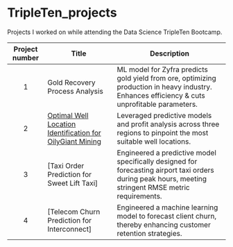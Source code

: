 # TripleTen_projects
Projects I worked on while attending the Data Science TripleTen Bootcamp.


| Project number | Title | Description |
| :-----------: | ----------- |----------- |
| 1 | Gold Recovery Process Analysis | ML model for Zyfra predicts gold yield from ore, optimizing production in heavy industry. Enhances efficiency & cuts unprofitable parameters. |
| 2 | [Optimal Well Location Identification for OilyGiant Mining](https://github.com/zarina-perez/TripleTen_projects/tree/main/02-EDA_project) | Leveraged predictive models and profit analysis across three regions to pinpoint the most suitable well locations. |
| 3 | [Taxi Order Prediction for Sweet Lift Taxi] | Engineered a predictive model specifically designed for forecasting airport taxi orders during peak hours, meeting stringent RMSE metric requirements. |
| 4 | [Telecom Churn Prediction for Interconnect] | Engineered a machine learning model to forecast client churn, thereby enhancing customer retention strategies. |
